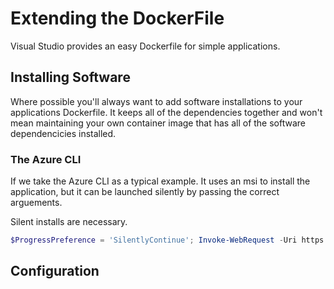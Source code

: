 # Extending the DockerFile

Visual Studio provides an easy Dockerfile for simple applications.

## Installing Software

Where possible you'll always want to add software installations to your applications Dockerfile. It keeps all of the dependencies together and won't mean maintaining your own container image that has all of the software dependencicies installed.

### The Azure  CLI

If we take the Azure CLI as a typical example. It uses an msi to install the application, but it can be launched silently by passing the correct arguements.

Silent installs are necessary.

```powershell
$ProgressPreference = 'SilentlyContinue'; Invoke-WebRequest -Uri https://aka.ms/installazurecliwindows -OutFile .\AzureCLI.msi; Start-Process msiexec.exe -Wait -ArgumentList '/I AzureCLI.msi /quiet'; rm .\AzureCLI.msi
```

## Configuration

